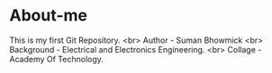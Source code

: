 # About-me
This is my first Git Repository. &lt;br> Author - Suman Bhowmick &lt;br> Background - Electrical and Electronics Engineering. &lt;br> Collage - Academy Of Technology.
